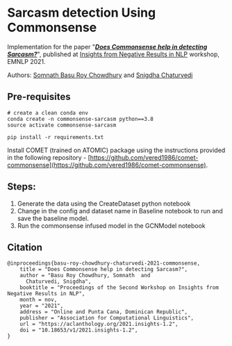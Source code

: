 # Sarcasm detection Using Commonsense 

Implementation for the paper "__*[Does Commonsense help in detecting Sarcasm?](https://arxiv.org/abs/2109.08588)*__", published at [Insights from Negative Results in NLP](https://insights-workshop.github.io/2021/cfp/) workshop, EMNLP 2021.

Authors: [Somnath Basu Roy Chowdhury](https://www.cs.unc.edu/~somnath/) and [Snigdha Chaturvedi](https://sites.google.com/site/snigdhac/)

## Pre-requisites

```
# create a clean conda env
conda create -n commonsense-sarcasm python==3.8 
source activate commonsense-sarcasm

pip install -r requirements.txt
```

Install COMET (trained on ATOMIC) package using the instructions provided in the following repository - [https://github.com/vered1986/comet-commonsense](https://github.com/vered1986/comet-commonsense).

## Steps:

1. Generate the data using the CreateDataset python notebook
2. Change in the config and dataset name in Baseline notebook to run and save the baseline model.
3. Run the commonsense infused model in the GCNModel notebook

## Citation

```
@inproceedings{basu-roy-chowdhury-chaturvedi-2021-commonsense,
    title = "Does Commonsense help in detecting Sarcasm?",
    author = "Basu Roy Chowdhury, Somnath  and
      Chaturvedi, Snigdha",
    booktitle = "Proceedings of the Second Workshop on Insights from Negative Results in NLP",
    month = nov,
    year = "2021",
    address = "Online and Punta Cana, Dominican Republic",
    publisher = "Association for Computational Linguistics",
    url = "https://aclanthology.org/2021.insights-1.2",
    doi = "10.18653/v1/2021.insights-1.2",
}
```